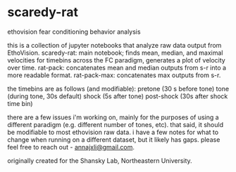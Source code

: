 # scaredy-rat
ethovision fear conditioning behavior analysis

this is a collection of jupyter notebooks that analyze raw data output from EthoVision.
scaredy-rat: main notebook; finds mean, median, and maximal velocities for timebins across the FC paradigm, generates a plot of velocity over time.
rat-pack: concatenates mean and median outputs from s-r into a more readable format.
rat-pack-max: concatenates max outputs from s-r.

the timebins are as follows (and modifiable):
pretone (30 s before tone)
tone (during tone, 30s default)
shock (5s after tone)
post-shock (30s after shock time bin)

there are a few issues i'm working on, mainly for the purposes of using a different paradigm (e.g. different number of tones, etc). that said, it should be modifiable to most ethovision raw data. i have a few notes for what to change when running on a different dataset, but it likely has gaps. please feel free to reach out - annajxli@gmail.com.

originally created for the Shansky Lab, Northeastern University.
